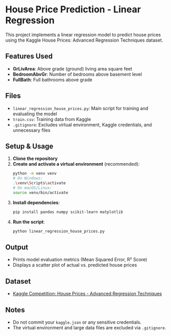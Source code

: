 # House Price Prediction - Linear Regression

This project implements a linear regression model to predict house prices using the Kaggle House Prices: Advanced Regression Techniques dataset.

## Features Used
- **GrLivArea**: Above grade (ground) living area square feet
- **BedroomAbvGr**: Number of bedrooms above basement level
- **FullBath**: Full bathrooms above grade

## Files
- `linear_regression_house_prices.py`: Main script for training and evaluating the model
- `train.csv`: Training data from Kaggle
- `.gitignore`: Excludes virtual environment, Kaggle credentials, and unnecessary files

## Setup & Usage
1. **Clone the repository**
2. **Create and activate a virtual environment** (recommended):
   ```bash
   python -m venv venv
   # On Windows:
   .\venv\Scripts\activate
   # On macOS/Linux:
   source venv/bin/activate
   ```
3. **Install dependencies**:
   ```bash
   pip install pandas numpy scikit-learn matplotlib
   ```
4. **Run the script**:
   ```bash
   python linear_regression_house_prices.py
   ```

## Output
- Prints model evaluation metrics (Mean Squared Error, R² Score)
- Displays a scatter plot of actual vs. predicted house prices

## Dataset
- [Kaggle Competition: House Prices - Advanced Regression Techniques](https://www.kaggle.com/c/house-prices-advanced-regression-techniques)

## Notes
- Do not commit your `kaggle.json` or any sensitive credentials.
- The virtual environment and large data files are excluded via `.gitignore`. 